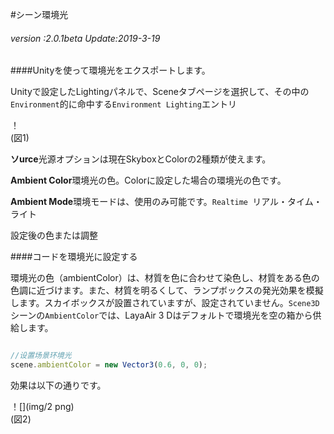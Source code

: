 #シーン環境光

###### *version :2.0.1beta   Update:2019-3-19*

####Unityを使って環境光をエクスポートします。

Unityで設定したLightingパネルで、Sceneタブページを選択して、その中の`Environment`的に命中する`Environment Lighting`エントリ

！[](img/1.png)<br/>(図1)

**ソurce**光源オプションは現在SkyboxとColorの2種類が使えます。

**Ambient Color**環境光の色。Colorに設定した場合の環境光の色です。

**Ambient Mode**環境モードは、使用のみ可能です。`Realtime `リアル・タイム・ライト

設定後の色または調整

####コードを環境光に設定する

環境光の色（ambientColor）は、材質を色に合わせて染色し、材質をある色の色調に近づけます。また、材質を明るくして、ランプボックスの発光効果を模擬します。スカイボックスが設置されていますが、設定されていません。`Scene3D`シーンの`AmbientColor`では、LayaAir 3 Dはデフォルトで環境光を空の箱から供給します。


```typescript

//设置场景环境光
scene.ambientColor = new Vector3(0.6, 0, 0);
```


効果は以下の通りです。

！[](img/2 png)<br/>(図2)

